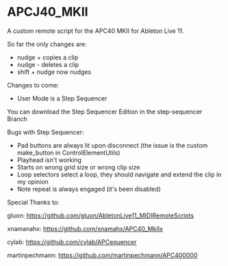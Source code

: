 # APCJ40_MKII

A custom remote script for the APC40 MKII for Ableton Live 11. 

So far the only changes are: 

- nudge + copies a clip 
- nudge - deletes a clip 
- shift + nudge now nudges 

Changes to come: 

- User Mode is a Step Sequencer 

You can download the Step Sequencer Edition in the step-sequencer Branch
 
Bugs with Step Sequencer: 

- Pad buttons are always lit upon disconnect (the issue is the custom make_button in ControlElementUtils)
- Playhead isn't working
- Starts on wrong grid size or wrong clip size 
- Loop selectors select a loop, they should navigate and extend the clip in my opinion
- Note repeat is always engaged (it's been disabled)

Special Thanks to: 

gluon: https://github.com/gluon/AbletonLive11_MIDIRemoteScripts

xnamanahx: https://github.com/xnamahx/APC40_MkIIx

cylab: https://github.com/cylab/APCequencer

martinpechmann: https://github.com/martinpechmann/APC400000



